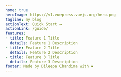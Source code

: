 ```yaml
---
home: true
heroImage: https://v1.vuepress.vuejs.org/hero.png
tagline: my blog
actionText: Quick Start →
actionLink: /guide/
features:
- title: Feature 1 Title
  details: Feature 1 Description
- title: Feature 2 Title
  details: Feature 2 Description
- title: Feature 3 Title
  details: Feature 3 Description
footer: Made by Dileepa Chandima with ❤️
---
```

